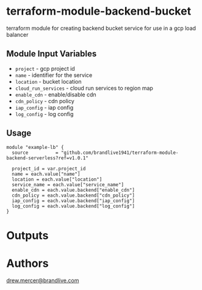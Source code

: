 # terraform-module-backend-bucket
terraform module for creating backend bucket service for use in a gcp load balancer

Module Input Variables
----------------------

- `project` - gcp project id
- `name` - identifier for the service
- `location` - bucket location
- `cloud_run_services` - cloud run services to region map
- `enable_cdn` - enable/disable cdn
- `cdn_policy` - cdn policy
- `iap_config` - iap config
- `log_config` - log config

Usage
-----

```hcl
module "example-lb" {
  source          = "github.com/brandlive1941/terraform-module-backend-serverless?ref=v1.0.1"

  project_id = var.project_id
  name = each.value["name"]
  location = each.value["location"]
  service_name = each.value["service_name"]
  enable_cdn = each.value.backend["enable_cdn"]
  cdn_policy = each.value.backend["cdn_policy"]
  iap_config = each.value.backend["iap_config"]
  log_config = each.value.backend["log_config"]
}
```

Outputs
=======

Authors
=======

drew.mercer@brandlive.com